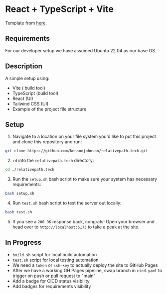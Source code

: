 # React + TypeScript + Vite

Template from [here](https://github.com/tailwindtoolbox/Landing-Page/blob/master/index.html).

## Requirements

For our developer setup we have assumed Ubuntu 22.04 as our base OS.

## Description

A simple setup using:

- Vite ( build tool)
- TypeScript (build tool)
- React (UI)
- Tailwind CSS (UI)
- Example of the project file structure

## Setup

1. Navigate to a location on your file system you'd like to put this project and clone this repository and run:

```bash
git clone https://github.com/kensonjohnson/relativepath.tech.git
```

2. `cd` into the `relativepath.tech` directory:

```bash
cd ./relativepath.tech
```

3. Run the `setup.sh` bash script to make sure your system has necessary requirements:

```bash
bash setup.sh
```

4. Run `test.sh` bash script to test the server out locally:

```bash
bash test.sh
```

5. If you see a `200 OK` response back, congrats! Open your browser and head over to `http://localhost:5173` to take a peak at the site.

## In Progress

- `build.sh` script for local build automation
- `test.sh` script for local testing automation
- We need a `token` or `ssh-key` to actually deploy the site to GitHub Pages
- After we have a working GH Pages pipeline, swap branch in `cicd.yaml` to trigger on push or pull request to "main"
- Add a badge for CICD status visibility
- Add badges for requirements visibility
